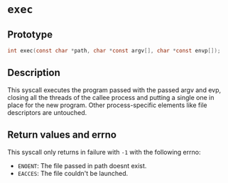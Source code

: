 <!---
exec.md: exec syscall
Copyright (C) 2021 streaksu

This program is free software: you can redistribute it and/or modify
it under the terms of the GNU General Public License as published by
the Free Software Foundation, either version 3 of the License, or
(at your option) any later version.

This program is distributed in the hope that it will be useful,
but WITHOUT ANY WARRANTY; without even the implied warranty of
MERCHANTABILITY or FITNESS FOR A PARTICULAR PURPOSE.  See the
GNU General Public License for more details.

You should have received a copy of the GNU General Public License
along with this program.  If not, see <http://www.gnu.org/licenses/>.
-->

# `exec`

## Prototype

```c
int exec(const char *path, char *const argv[], char *const envp[]);
```

## Description

This syscall executes the program passed with the passed argv and evp, closing
all the threads of the callee process and putting a single one in place for the
new program. Other process-specific elements like file descriptors are
untouched.

## Return values and errno

This syscall only returns in failure with `-1` with the following errno:

- `ENOENT`: The file passed in path doesnt exist.
- `EACCES`: The file couldn't be launched.
